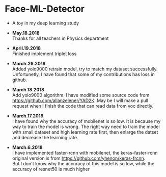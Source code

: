 # Face-ML-Detector  
+ A toy in my deep learning study   

+ **May.18.2018**  
Thanks for all teachers in Physics department

+ **April.19.2018**  
Finished implement triplet loss

+ **March.26.2018**  
Added yolo9000 retrain model, try to match my dataset successfully.  
Unfortunetly, I have found that some of my contributions has loss in github.

+ **March.18.2018**  
Add yolo9000 algorithm. I have modified some source code from https://github.com/allanzelener/YAD2K. May be I will make a pull request when I finish the code that can read data from voc directly.

+ **March.17.2018**   
I have found why the accuracy of mobilenet is so low. It is because my way to train the model is wrong. The right way need to train the model with small dataset and high learning rate first, then enlarge the datset and decrease the learning rate.

+ **March.6.2018**   
I have implemented faster-rcnn with mobilenet, the keras-faster-rcnn original version is from https://github.com/yhenon/keras-frcnn.    
But I don't know why the accuracy of this model is so low, while the accuracy of resnet50 is much higher